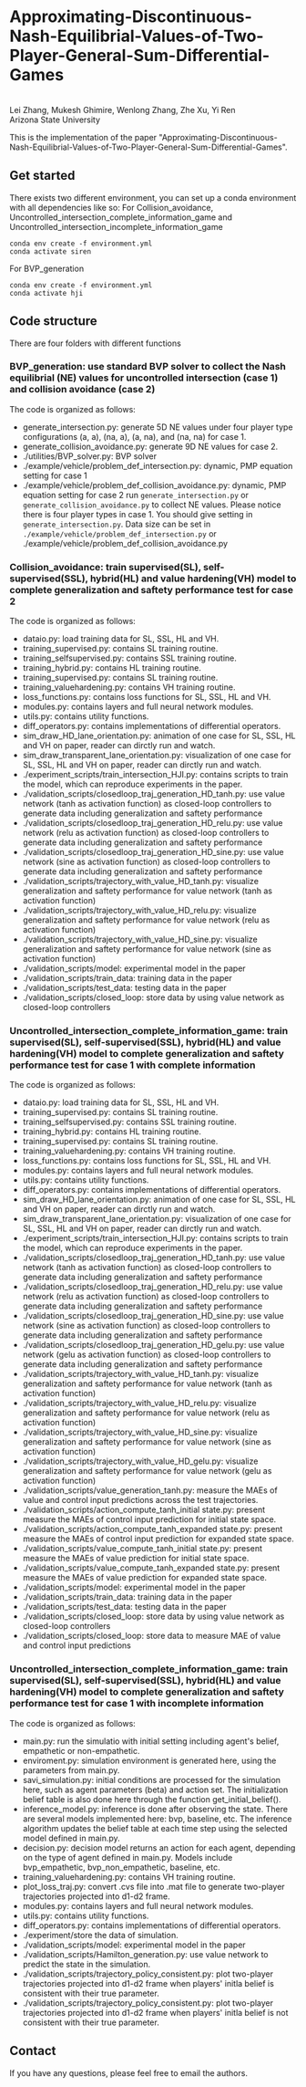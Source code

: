 # Approximating-Discontinuous-Nash-Equilibrial-Values-of-Two-Player-General-Sum-Differential-Games
<br>
Lei Zhang,
Mukesh Ghimire, 
Wenlong Zhang, 
Zhe Xu, 
Yi Ren<br>
Arizona State University

This is the implementation of the paper "Approximating-Discontinuous-Nash-Equilibrial-Values-of-Two-Player-General-Sum-Differential-Games".

## Get started
There exists two different environment, you can set up a conda environment with all dependencies like so:
For Collision_avoidance, Uncontrolled_intersection_complete_information_game and Uncontrolled_intersection_incomplete_information_game
```
conda env create -f environment.yml
conda activate siren
```
For BVP_generation
```
conda env create -f environment.yml
conda activate hji
```

## Code structure
There are four folders with different functions
### BVP_generation: use standard BVP solver to collect the Nash equilibrial (NE) values for uncontrolled intersection (case 1) and collision avoidance (case 2) 
The code is organized as follows:
* generate_intersection.py: generate 5D NE values under four player type configurations (a, a), (na, a), (a, na), and (na, na) for case 1.
* generate_collision_avoidance.py: generate 9D NE values for case 2.
* ./utilities/BVP_solver.py: BVP solver
* ./example/vehicle/problem_def_intersection.py: dynamic, PMP equation setting for case 1
* ./example/vehicle/problem_def_collision_avoidance.py: dynamic, PMP equation setting for case 2
run `generate_intersection.py` or `generate_collision_avoidance.py` to collect NE values. Please notice there is four player types in case 1. You should give setting in `generate_intersection.py`. Data size can be set in `./example/vehicle/problem_def_intersection.py` or ./example/vehicle/problem_def_collision_avoidance.py

### Collision_avoidance: train supervised(SL), self-supervised(SSL), hybrid(HL) and value hardening(VH) model to complete generalization and saftety performance test for case 2
The code is organized as follows:
* dataio.py: load training data for SL, SSL, HL and VH.
* training_supervised.py: contains SL training routine.
* training_selfsupervised.py: contains SSL training routine.
* training_hybrid.py: contains HL training routine.
* training_supervised.py: contains SL training routine.
* training_valuehardening.py: contains VH training routine.
* loss_functions.py: contains loss functions for SL, SSL, HL and VH.
* modules.py: contains layers and full neural network modules.
* utils.py: contains utility functions.
* diff_operators.py: contains implementations of differential operators.
* sim_draw_HD_lane_orientation.py: animation of one case for SL, SSL, HL and VH on paper, reader can dirctly run and watch.
* sim_draw_transparent_lane_orientation.py: visualization of one case for SL, SSL, HL and VH on paper, reader can dirctly run and watch.
* ./experiment_scripts/train_intersection_HJI.py: contains scripts to train the model, which can reproduce experiments in the paper.
* ./validation_scripts/closedloop_traj_generation_HD_tanh.py: use value network (tanh as activation function) as closed-loop controllers to generate data including generalization and saftety performance
* ./validation_scripts/closedloop_traj_generation_HD_relu.py: use value network (relu as activation function) as closed-loop controllers to generate data including generalization and saftety performance
* ./validation_scripts/closedloop_traj_generation_HD_sine.py: use value network (sine as activation function) as closed-loop controllers to generate data including generalization and saftety performance
* ./validation_scripts/trajectory_with_value_HD_tanh.py: visualize generalization and saftety performance for value network (tanh as activation function)
* ./validation_scripts/trajectory_with_value_HD_relu.py: visualize generalization and saftety performance for value network (relu as activation function)
* ./validation_scripts/trajectory_with_value_HD_sine.py: visualize generalization and saftety performance for value network (sine as activation function)
* ./validation_scripts/model: experimental model in the paper
* ./validation_scripts/train_data: training data in the paper
* ./validation_scripts/test_data: testing data in the paper
* ./validation_scripts/closed_loop: store data by using value network as closed-loop controllers

### Uncontrolled_intersection_complete_information_game: train supervised(SL), self-supervised(SSL), hybrid(HL) and value hardening(VH) model to complete generalization and saftety performance test for case 1 with complete information
The code is organized as follows:
* dataio.py: load training data for SL, SSL, HL and VH.
* training_supervised.py: contains SL training routine.
* training_selfsupervised.py: contains SSL training routine.
* training_hybrid.py: contains HL training routine.
* training_supervised.py: contains SL training routine.
* training_valuehardening.py: contains VH training routine.
* loss_functions.py: contains loss functions for SL, SSL, HL and VH.
* modules.py: contains layers and full neural network modules.
* utils.py: contains utility functions.
* diff_operators.py: contains implementations of differential operators.
* sim_draw_HD_lane_orientation.py: animation of one case for SL, SSL, HL and VH on paper, reader can dirctly run and watch.
* sim_draw_transparent_lane_orientation.py: visualization of one case for SL, SSL, HL and VH on paper, reader can dirctly run and watch.
* ./experiment_scripts/train_intersection_HJI.py: contains scripts to train the model, which can reproduce experiments in the paper.
* ./validation_scripts/closedloop_traj_generation_HD_tanh.py: use value network (tanh as activation function) as closed-loop controllers to generate data including generalization and saftety performance
* ./validation_scripts/closedloop_traj_generation_HD_relu.py: use value network (relu as activation function) as closed-loop controllers to generate data including generalization and saftety performance
* ./validation_scripts/closedloop_traj_generation_HD_sine.py: use value network (sine as activation function) as closed-loop controllers to generate data including generalization and saftety performance
* ./validation_scripts/closedloop_traj_generation_HD_gelu.py: use value network (gelu as activation function) as closed-loop controllers to generate data including generalization and saftety performance
* ./validation_scripts/trajectory_with_value_HD_tanh.py: visualize generalization and saftety performance for value network (tanh as activation function)
* ./validation_scripts/trajectory_with_value_HD_relu.py: visualize generalization and saftety performance for value network (relu as activation function)
* ./validation_scripts/trajectory_with_value_HD_sine.py: visualize generalization and saftety performance for value network (sine as activation function)
* ./validation_scripts/trajectory_with_value_HD_gelu.py: visualize generalization and saftety performance for value network (gelu as activation function)
* ./validation_scripts/value_generation_tanh.py: measure the MAEs of value and control input predictions across the test trajectories.
* ./validation_scripts/action_compute_tanh_initial state.py: present measure the MAEs of control input prediction for initial state space.
* ./validation_scripts/action_compute_tanh_expanded state.py: present measure the MAEs of control input prediction for expanded state space.
* ./validation_scripts/value_compute_tanh_initial state.py: present measure the MAEs of value prediction for initial state space.
* ./validation_scripts/value_compute_tanh_expanded state.py: present measure the MAEs of value prediction for expanded state space.
* ./validation_scripts/model: experimental model in the paper
* ./validation_scripts/train_data: training data in the paper
* ./validation_scripts/test_data: testing data in the paper
* ./validation_scripts/closed_loop: store data by using value network as closed-loop controllers
* ./validation_scripts/closed_loop: store data to measure MAE of value and control input predictions

### Uncontrolled_intersection_complete_information_game: train supervised(SL), self-supervised(SSL), hybrid(HL) and value hardening(VH) model to complete generalization and saftety performance test for case 1 with incomplete information
The code is organized as follows:
* main.py: run the simulatio with initial setting including agent's belief, empathetic or non-empathetic.
* enviroment.py: simulation environment is generated here, using the parameters from main.py.
* savi_simulation.py: initial conditions are processed for the simulation here, such as agent parameters (beta) and action set. The initialization belief table is also done here through the function get_initial_belief().
* inference_model.py: inference is done after observing the state. There are several models implemented here: bvp, baseline, etc. The inference algorithm updates the belief table at each time step using the selected model defined in main.py.
* decision.py: decision model returns an action for each agent, depending on the type of agent defined in main.py. Models include bvp_empathetic, bvp_non_empathetic, baseline, etc.
* training_valuehardening.py: contains VH training routine.
* plot_loss_traj.py: convert .cvs file into .mat file to generate two-player trajectories projected into d1-d2 frame. 
* modules.py: contains layers and full neural network modules.
* utils.py: contains utility functions.
* diff_operators.py: contains implementations of differential operators.
* ./experiment/store the data of simulation.
* ./validation_scripts/model: experimental model in the paper
* ./validation_scripts/Hamilton_generation.py: use value network to predict the state in the simulation.
* ./validation_scripts/trajectory_policy_consistent.py: plot two-player trajectories projected into d1-d2 frame when players' initla belief is consistent with their true parameter. 
* ./validation_scripts/trajectory_policy_consistent.py: plot two-player trajectories projected into d1-d2 frame when players' initla belief is not consistent with their true parameter. 

## Contact
If you have any questions, please feel free to email the authors.
